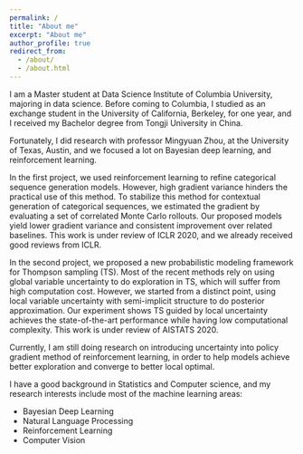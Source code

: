 ```yaml
---
permalink: /
title: "About me"
excerpt: "About me"
author_profile: true
redirect_from: 
  - /about/
  - /about.html
---
```


I am a Master student at Data Science Institute of Columbia University, majoring in data science. Before coming to Columbia, I studied as an exchange student in the University of California, Berkeley, for one year, and I received my Bachelor degree from Tongji University in China. 

Fortunately, I did research with professor Mingyuan Zhou, at the University of Texas, Austin, and we focused a lot on Bayesian deep learning, and reinforcement learning. 

In the first project, we used reinforcement learning to refine categorical sequence generation models. However, high gradient variance hinders the practical use of this method. To stabilize this method for contextual generation of categorical sequences, we estimated the gradient by evaluating a set of correlated Monte Carlo rollouts. Our proposed models yield lower gradient variance and consistent improvement over related baselines. This work is under review of ICLR 2020, and we already received good reviews from ICLR. 

In the second project, we proposed a new probabilistic modeling framework for Thompson sampling (TS). Most of the recent methods rely on using global variable uncertainty to do exploration in TS, which will suffer from high computation cost. However, we started from a distinct point, using local variable uncertainty with semi-implicit structure to do posterior approximation. Our experiment shows TS guided by local uncertainty achieves the state-of-the-art performance while having low computational complexity. This work is under review of AISTATS 2020.

Currently, I am still doing research on introducing uncertainty into policy gradient method of reinforcement learning, in order to help models achieve better exploration and converge to better local optimal.

I have a good background in Statistics and Computer science, and my research interests include most of the machine learning areas:

- Bayesian Deep Learning
- Natural Language Processing
- Reinforcement Learning
- Computer Vision


